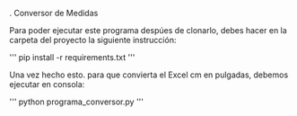 . Conversor de Medidas

Para poder ejecutar este programa despúes de clonarlo, debes hacer en la carpeta del proyecto la siguiente instrucción:

'''
pip install -r requirements.txt
'''

Una vez hecho esto. para que convierta el Excel cm en pulgadas, debemos ejecutar en consola:

'''
python programa_conversor.py
'''
